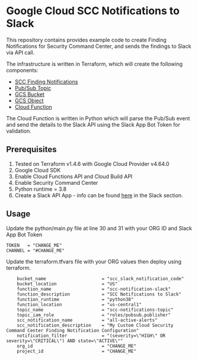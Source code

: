 # Google Cloud SCC Notifications to Slack

This repository contains provides example code to create Finding Notifications for Security Command Center, and sends the findings to Slack via API call.

The infrastructure is written in Terraform, which will create the following components:

- [SCC Finding Notifications](https://cloud.google.com/security-command-center/docs/how-to-notifications)
- [Pub/Sub Topic](https://cloud.google.com/pubsub)
- [GCS Bucket](https://cloud.google.com/storage/docs/creating-buckets)
- [GCS Object](https://cloud.google.com/storage/docs/json_api/v1/objects)
- [Cloud Function](https://cloud.google.com/functions)

The Cloud Function is written in Python which will parse the Pub/Sub event and send the details to the Slack API using the Slack App Bot Token for validation.


## Prerequisites 

1. Tested on Terraform v1.4.6 with Google Cloud Provider v4.64.0
2. Google Cloud SDK
3. Enable Cloud Functions API and Cloud Build API
4. Enable Security Command Center
5. Python runtime = 3.8
6. Create a Slack API App - info can be found [here](https://cloud.google.com/security-command-center/docs/how-to-enable-real-time-notifications#setting_up_a_messaging_app) in the Slack section.


## Usage

Update the python/main.py file at line 30 and 31 with your ORG ID and Slack App Bot Token
```
TOKEN   = "CHANGE_ME"
CHANNEL = "#CHANGE_ME"
```

Update the terraform.tfvars file with your ORG values then deploy using terraform.

```
    bucket_name                     = "scc_slack_notification_code"
    bucket_location                 = "US"
    function_name                   = "scc-notification-slack"
    function_description            = "SCC Notifications to Slack"
    function_runtime                = "python38"
    function_location               = "us-central1"
    topic_name                      = "scc-notifications-topic"    
    topic_iam_role                  = "roles/pubsub.publisher"
    scc_notification_name           = "all-active-alerts"    
    scc_notification_description    = "My Custom Cloud Security Command Center Finding Notification Configuration"
    notification_filter             = "(severity=\"HIGH\" OR severity=\"CRITICAL\") AND state=\"ACTIVE\""
    org_id                          = "CHANGE_ME"
    project_id                      = "CHANGE_ME"

```